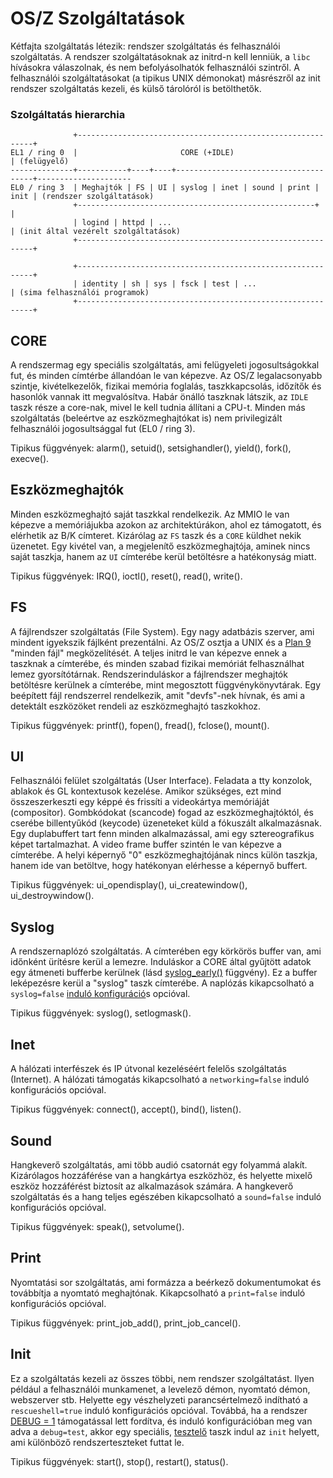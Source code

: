 OS/Z Szolgáltatások
===================

Kétfajta szolgáltatás létezik: rendszer szolgáltatás és felhasználói szolgáltatás. A rendszer szolgáltatásoknak
az initrd-n kell lenniük, a `libc` hívásokra válaszolnak, és nem befolyásolhatók felhasználói szintről. A
felhasználói szolgáltatásokat (a tipikus UNIX démonokat) másrészről az init rendszer szolgáltatás kezeli, és
külső tárolóról is betölthetők.

### Szolgáltatás hierarchia

```
              +------------------------------------------------------------+
EL1 / ring 0  |                       CORE (+IDLE)                         | (felügyelő)
--------------+-----------+----+----+--------------------------------------+---------------------
EL0 / ring 3  | Meghajtók | FS | UI | syslog | inet | sound | print | init | (rendszer szolgáltatások)
              +-----------------------------------------------------+      |
              | logind | httpd | ...                                       | (init által vezérelt szolgáltatások)
              +------------------------------------------------------------+

              +------------------------------------------------------------+
              | identity | sh | sys | fsck | test | ...                    | (sima felhasználói programok)
              +------------------------------------------------------------+
```

CORE
----

A rendszermag egy speciális szolgáltatás, ami felügyeleti jogosultságokkal fut, és minden címtérbe állandóan le van képezve.
Az OS/Z legalacsonyabb szintje, kivételkezelők, fizikai memória foglalás, taszkkapcsolás, időzítők és hasonlók vannak itt
megvalósítva. Habár önálló taszknak látszik, az `IDLE` taszk része a core-nak, mivel le kell tudnia állítani a CPU-t.
Minden más szolgáltatás (beleértve az eszközmeghajtókat is) nem privilegizált felhasználói jogosultsággal fut (EL0 / ring 3).

Tipikus függvények: alarm(), setuid(), setsighandler(), yield(), fork(), execve().

Eszközmeghajtók
---------------

Minden eszközmeghajtó saját taszkkal rendelkezik. Az MMIO le van képezve a memóriájukba azokon az architektúrákon, ahol ez
támogatott, és elérhetik az B/K címteret. Kizárólag az `FS` taszk és a `CORE` küldhet nekik üzenetet. Egy kivétel van,
a megjelenítő eszközmeghajtója, aminek nincs saját taszkja, hanem az `UI` címterébe kerül betöltésre a hatékonyság miatt.

Tipikus függvények: IRQ(), ioctl(), reset(), read(), write().

FS
--

A fájlrendszer szolgáltatás (File System). Egy nagy adatbázis szerver, ami mindent igyekszik fájlként prezentálni. Az OS/Z osztja
a UNIX és a [Plan 9](https://en.wikipedia.org/wiki/Plan_9_from_Bell_Labs) "minden fájl" megközelítését. A teljes initrd le van
képezve ennek a taszknak a címterébe, és minden szabad fizikai memóriát felhasználhat lemez gyorsítótárnak. Rendszerinduláskor a
fájlrendszer meghajtók betöltésre kerülnek a címterébe, mint megosztott függvénykönyvtárak. Egy beépített fájl rendszerrel
rendelkezik, amit "devfs"-nek hívnak, és ami a detektált eszközöket rendeli az eszközmeghajtó taszkokhoz.

Tipikus függvények: printf(), fopen(), fread(), fclose(), mount().

UI
--

Felhasználói felület szolgáltatás (User Interface). Feladata a tty konzolok, ablakok és GL kontextusok kezelése. Amikor
szükséges, ezt mind összeszerkeszti egy képpé és frissíti a videokártya memóriáját (compositor). Gombkódokat (scancode)
fogad az eszközmeghajtóktól, és cserébe billentyűkód (keycode) üzeneteket küld a fókuszált alkalmazásnak. Egy duplabuffert
tart fenn minden alkalmazással, ami egy sztereografikus képet tartalmazhat. A video frame buffer szintén le van képezve
a címterébe. A helyi képernyő "0" eszközmeghajtójának nincs külön taszkja, hanem ide van betöltve, hogy hatékonyan elérhesse
a képernyő buffert.

Tipikus függvények: ui_opendisplay(), ui_createwindow(), ui_destroywindow().

Syslog
------

A rendszernaplózó szolgáltatás. A címterében egy körkörös buffer van, ami időnként ürítésre kerül a lemezre. Induláskor
a CORE által gyűjtött adatok egy átmeneti bufferbe kerülnek (lásd [syslog_early()](https://gitlab.com/bztsrc/osz/blob/master/src/core/syslog.c) függvény).
Ez a buffer leképezésre kerül a "syslog" taszk címterébe. A naplózás kikapcsolható a `syslog=false`
[induló konfiguráció](https://gitlab.com/bztsrc/osz/blob/master/docs/bootopts.md)s opcióval.

Tipikus függvények: syslog(), setlogmask().

Inet
----

A hálózati interfészek és IP útvonal kezeléséért felelős szolgáltatás (Internet). A hálózati támogatás kikapcsolható a
`networking=false` induló konfigurációs opcióval.

Tipikus függvények: connect(), accept(), bind(), listen().

Sound
-----

Hangkeverő szolgáltatás, ami több audió csatornát egy folyammá alakít. Kizárólagos hozzáférése van a hangkártya eszközhöz, és
helyette mixelő eszköz hozzáférést biztosít az alkalmazások számára. A hangkeverő szolgáltatás és a hang teljes egészében
kikapcsolható a `sound=false` induló konfigurációs opcióval.

Tipikus függvények: speak(), setvolume().

Print
-----

Nyomtatási sor szolgáltatás, ami formázza a beérkező dokumentumokat és továbbítja a nyomtató meghajtónak. Kikapcsolható a
`print=false` induló konfigurációs opcióval.

Tipikus függvények: print_job_add(), print_job_cancel().

Init
----

Ez a szolgáltatás kezeli az összes többi, nem rendszer szolgáltatást. Ilyen például a felhasználói munkamenet, a levelező démon,
nyomtató démon, webszerver stb. Helyette egy vészhelyzeti parancsértelmező indítható a `rescueshell=true` induló konfigurációs
opcióval. Továbbá, ha a rendszer [DEBUG = 1](https://gitlab.com/bztsrc/osz/blob/master/Config) támogatással lett fordítva, és
induló konfigurációban meg van adva a `debug=test`, akkor egy speciális, [tesztelő](https://gitlab.com/bztsrc/osz/blob/master/src/test)
taszk indul az `init` helyett, ami különböző rendszerteszteket futtat le.

Tipikus függvények: start(), stop(), restart(), status().

